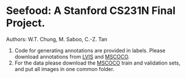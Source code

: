 # Seefood: A Stanford CS231N Final Project.

Authors: W.T. Chung, M. Saboo, C.-Z. Tan

1. Code for generating annotations are provided in labels. Please download annotations from [LVIS](https://www.lvisdataset.org/dataset) and [MSCOCO](https://cocodataset.org/#download).
2. For the data please download the [MSCOCO](https://cocodataset.org/#download) train and validation sets, and put all images in one common folder.
